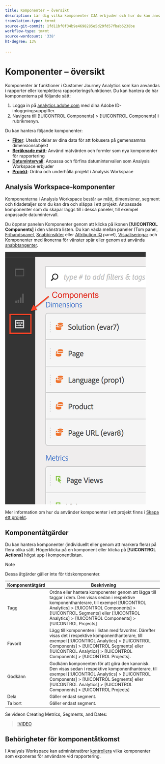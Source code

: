 ```yaml
---
title: Komponenter – översikt
description: Lär dig vilka komponenter CJA erbjuder och hur du kan använda dem vid rapportering.
translation-type: tm+mt
source-git-commit: 1fd11bf0f34b9e4698285e5d29fd57fbab5238be
workflow-type: tm+mt
source-wordcount: '338'
ht-degree: 13%

---
```



# Komponenter – översikt

Komponenter är funktioner i Customer Journey Analytics som kan användas i rapporter eller komplettera rapporteringsfunktioner. Du kan hantera de här komponenterna på följande sätt:

1. Logga in på [analytics.adobe.com](https://analytics.adobe.com) med dina Adobe ID-inloggningsuppgifter.
2. Navigera till [!UICONTROL Components] > [!UICONTROL Components] i rubrikmenyn.

Du kan hantera följande komponenter:

* [**Filter**](filters/filters-overview.md): Uteslut delar av dina data för att fokusera på gemensamma dimensionsobjekt
* [**Beräknade mått**](calc-metrics/calc-metr-overview.md): Använd mätvärden och formler som nya komponenter för rapportering
* [**Datumintervall**](date-ranges/overview.md): Anpassa och förfina datumintervallen som Analysis Workspace erbjuder
* [**Projekt**](/help/analysis-workspace/home.md): Ordna och underhålla projekt i Analysis Workspace

## Analysis Workspace-komponenter

Komponenterna i Analysis Workspace består av mått, dimensioner, segment och tidsdetaljer som du kan dra och släppa i ett projekt. Anpassade komponenter som du skapar läggs till i dessa paneler, till exempel anpassade datumintervall.

Du öppnar panelen Komponenter genom att klicka på ikonen **[!UICONTROL Components]** i den vänstra listen. Du kan växla mellan paneler (Tom panel, [Frihandspanel](/help/analysis-workspace/visualizations/freeform-table/freeform-table.md), [Snabbinsikter](/help/analysis-workspace/c-panels/quickinsight.md) eller [Attribution IQ](/help/analysis-workspace/c-panels/attribution.md) panel), [Visualiseringar](/help/analysis-workspace/visualizations/freeform-analysis-visualizations.md) och Komponenter med ikonerna för vänster spår eller genom att använda [snabbtangenter](/help/analysis-workspace/build-workspace-project/fa-shortcut-keys.md).

![](assets/components.png)

Mer information om hur du använder komponenter i ett projekt finns i [Skapa ett projekt](/help/analysis-workspace/home.md).

## Komponentåtgärder

Du kan hantera komponenter (individuellt eller genom att markera flera) på flera olika sätt. Högerklicka på en komponent eller klicka på **[!UICONTROL Actions]** högst upp i komponentlistan.

>[!NOTE]
>
>Dessa åtgärder gäller inte för tidskomponenter.

| Komponentåtgärd | Beskrivning |
| --- | --- |
| Tagg | Ordna eller hantera komponenter genom att lägga till taggar i dem. Den visas sedan i respektive komponenthanterare, till exempel [!UICONTROL Analytics] > [!UICONTROL Components] > [!UICONTROL Segments] eller [!UICONTROL Analytics] > [!UICONTROL Components] > [!UICONTROL Projects] |
| Favorit | Lägg till komponenten i listan med favoriter. Därefter visas det i respektive komponenthanterare, till exempel [!UICONTROL Analytics] > [!UICONTROL Components] > [!UICONTROL Segments] eller [!UICONTROL Analytics] > [!UICONTROL Components] > [!UICONTROL Projects]. |
| Godkänn | Godkänn komponenten för att göra den kanonisk. Den visas sedan i respektive komponenthanterare, till exempel [!UICONTROL Analytics] > [!UICONTROL Components] > [!UICONTROL Segments] eller [!UICONTROL Analytics] > [!UICONTROL Components] > [!UICONTROL Projects] |
| Dela | Gäller endast segment. |
| Ta bort | Gäller endast segment. |

Se videon Creating Metrics, Segments, and Dates:

>[!VIDEO](https://video.tv.adobe.com/v/23979)

## Behörigheter för komponentåtkomst

I Analysis Workspace kan administratörer [kontrollera](/help/analysis-workspace/curate-share/curate.md) vilka komponenter som exponeras för användare vid rapportering.